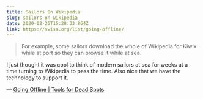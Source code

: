 ```yaml
---
title: Sailors On Wikipedia
slug: sailors-on-wikipedia
date: 2020-02-25T15:28:33.864Z
link: https://swiso.org/list/going-offline/
---
```


> For example, some sailors download the whole of Wikipedia for Kiwix while at port so they can browse it while at sea.

I just thought it was cool to think of modern sailors at sea for weeks at a time turning to Wikipedia to pass the time. Also nice that we have the technology to support it.

&mdash; [Going Offline | Tools for Dead Spots](https://swiso.org/list/going-offline/)
